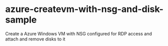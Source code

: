 # azure-createvm-with-nsg-and-disk-sample
Create a Azure Windows VM with NSG configured for RDP access and attach and remove disks to it
